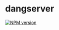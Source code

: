 # dangserver

[![NPM version](https://img.shields.io/npm/v/dangserver?color=a1b858&label=)](https://www.npmjs.com/package/dangserver)

